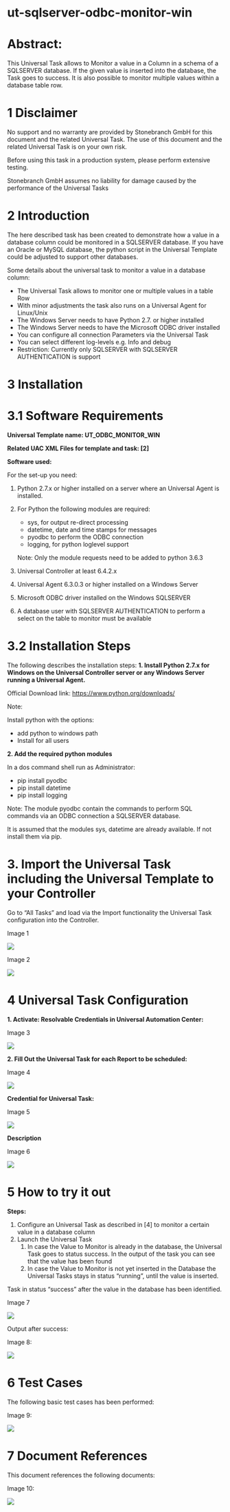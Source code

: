 # ut-sqlserver-odbc-monitor-win
# Abstract:

This Universal Task allows to Monitor a value in a Column in a schema of a SQLSERVER database. If the given value is inserted into the database, the Task goes to success. It is also possible to monitor multiple values within a database table row. 

# 1	Disclaimer

No support and no warranty are provided by Stonebranch GmbH for this document and the related Universal Task. The use of this document and the related Universal Task is on your own risk.

Before using this task in a production system, please perform extensive testing.

Stonebranch GmbH assumes no liability for damage caused by the performance of the Universal Tasks

# 2	Introduction

The here described task has been created to demonstrate how a value in a database column could be monitored in a SQLSERVER database. If you have an Oracle or MySQL database, the python script in the Universal Template could be adjusted to support other databases. 

Some details about the universal task to monitor a value in a database column:
-	The Universal Task allows to monitor one or multiple values in a table Row
-	With minor adjustments the task also runs on a Universal Agent for Linux/Unix
-	The Windows Server needs to have Python 2.7. or higher installed
-	The Windows Server needs to have the Microsoft ODBC driver installed
-	You can configure all connection Parameters via the Universal Task 
-	You can select different log-levels e.g. Info and debug
-	Restriction: Currently only SQLSERVER with SQLSERVER AUTHENTICATION is support 

# 3	Installation
# 3.1	Software Requirements

**Universal Template name: UT_ODBC_MONITOR_WIN**

**Related UAC XML Files for template and task: [2]** 

**Software used:**

For the set-up you need:
1.	Python 2.7.x or higher installed on a server where an Universal Agent is installed. 
2.	For Python the following modules are required: 
       -	sys, for output re-direct processing
       -	datetime, date and time stamps for messages
       -	pyodbc to perform the ODBC connection
       -	logging, for python loglevel support

     Note: Only the module requests need to be added to python 3.6.3
3.	Universal Controller at least 6.4.2.x
4.	Universal Agent 6.3.0.3 or higher installed on a Windows Server
5.	Microsoft ODBC driver installed on the Windows SQLSERVER
6.	A database user with SQLSERVER AUTHENTICATION to perform a select on the table to monitor must be available 

# 3.2	Installation Steps

The following describes the installation steps:
**1.	Install Python 2.7.x for Windows on the Universal Controller server or any Windows Server running a Universal Agent.**

Official Download link: https://www.python.org/downloads/

Note: 

Install python with the options: 

   - add python to windows path
   - Install for all users

**2.	Add the required python modules**

In a dos command shell run as Administrator:
- pip install pyodbc
- pip install datetime
- pip install logging

Note: The module pyodbc contain the commands to perform SQL commands via an ODBC connection a SQLSERVER database. 

It is assumed that the modules sys, datetime are already available. If not install them via pip.

# 3.	Import the Universal Task including the Universal Template to your Controller

Go to “All Tasks” and load via the Import functionality the Universal Task configuration into the Controller. 

 Image 1
   
   ![](images/image1.png)
   
 Image 2
   
   ![](images/image2.png)
   
# 4	Universal Task Configuration

**1.	Activate: Resolvable Credentials in Universal Automation Center:**

Image 3
   
   ![](images/image3.png)
   
**2.	Fill Out the Universal Task for each Report to be scheduled:**

Image 4

   ![](images/image4.png)

**Credential for Universal Task:**

Image 5

   ![](images/image5.png)

**Description**

Image 6

   ![](images/image6.png)

# 5	How to try it out

**Steps:**

1.	Configure an Universal Task as described in [4] to monitor a certain value in a database column
2.	Launch the Universal Task
     1.	In case the Value to Monitor is already in the database, the Universal Task goes to status success. In the output of the task you can see that the value has been found
     2.	In case the Value to Monitor is not yet inserted in the Database the Universal Tasks stays in status “running”, until the value is inserted.
     
Task in status “success” after the value in the database has been identified.

Image 7

   ![](images/image7.png)

Output after success:

Image 8:

   ![](images/image8.png)

# 6	Test Cases

The following basic test cases has been performed:

Image 9:

   ![](images/image9.png)


# 7	Document References

This document references the following documents:

Image 10:

   ![](images/image10.png)
   
